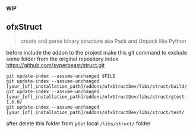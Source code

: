 #### WIP
## ofxStruct
> create and parse binary structure aka Pack and Unpack like Python

before include the addon to the project
make this git command to exclude some folder from the original repository index
https://github.com/svperbeast/struct.git

    git update-index --assume-unchanged $FILE
    git update-index --assume-unchanged [your_[of]_installation_path]/addons/ofxStructDev/libs/struct/build/
    git update-index --assume-unchanged [your_[of]_installation_path]/addons/ofxStructDev/libs/struct/gtest-1.6.0/
    git update-index --assume-unchanged [your_[of]_installation_path]/addons/ofxStructDev/libs/struct/test/

after delete this folder from your local `/libs/struct/` folder
